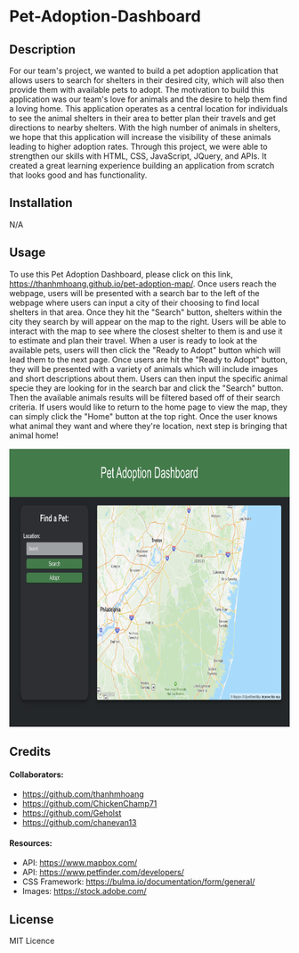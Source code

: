 # Pet-Adoption-Dashboard

## Description

For our team's project, we wanted to build a pet adoption application that allows users to search for shelters in their desired city, which will also then provide them with available pets to adopt. The motivation to build this application was our team's love for animals and the desire to help them find a loving home. This application operates as a central location for individuals to see the animal shelters in their area to better plan their travels and get directions to nearby shelters. With the high number of animals in shelters, we hope that this application will increase the visibility of these animals leading to higher adoption rates. Through this project, we were able to strengthen our skills with HTML, CSS, JavaScript, JQuery, and APIs. It created a great learning experience building an application from scratch that looks good and has functionality.

## Installation

N/A

## Usage

To use this Pet Adoption Dashboard, please click on this link, https://thanhmhoang.github.io/pet-adoption-map/. Once users reach the webpage, users will be presented with a search bar to the left of the webpage where users can input a city of their choosing to find local shelters in that area. Once they hit the "Search" button, shelters within the city they search by will appear on the map to the right. Users will be able to interact with the map to see where the closest shelter to them is and use it to estimate and plan their travel. When a user is ready to look at the available pets, users will then click the "Ready to Adopt" button which will lead them to the next page. Once users are hit the "Ready to Adopt" button, they will be presented with a variety of animals which will include images and short descriptions about them. Users can then input the specific animal specie they are looking for in the search bar and click the "Search" button. Then the available animals results will be filtered based off of their search criteria. If users would like to return to the home page to view the map, they can simply click the "Home" button at the top right. Once the user knows what animal they want and where they're location, next step is bringing that animal home!


<img src="./assets/images/Screenshot%202023-04-13%20at%2011.38.13%20AM.png" width="700" height="500">

## Credits

#### Collaborators:
* https://github.com/thanhmhoang
* https://github.com/ChickenChamp71 
* https://github.com/Geholst 
* https://github.com/chanevan13

#### Resources: 
* API: https://www.mapbox.com/
* API: https://www.petfinder.com/developers/
* CSS Framework: https://bulma.io/documentation/form/general/
* Images: https://stock.adobe.com/

## License

MIT Licence

